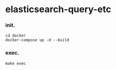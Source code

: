 # elasticsearch-query-etc

### init.

```
cd docker
docker-compose up -d --build
```

### exec.

```
make exec
```

